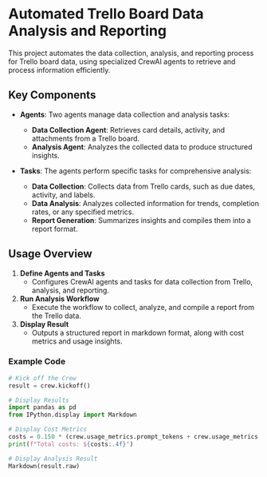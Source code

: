 
# Automated Trello Board Data Analysis and Reporting

This project automates the data collection, analysis, and reporting process for Trello board data, using specialized CrewAI agents to retrieve and process information efficiently.

## Key Components

- **Agents**: Two agents manage data collection and analysis tasks:
  - **Data Collection Agent**: Retrieves card details, activity, and attachments from a Trello board.
  - **Analysis Agent**: Analyzes the collected data to produce structured insights.

- **Tasks**: The agents perform specific tasks for comprehensive analysis:
  - **Data Collection**: Collects data from Trello cards, such as due dates, activity, and labels.
  - **Data Analysis**: Analyzes collected information for trends, completion rates, or any specified metrics.
  - **Report Generation**: Summarizes insights and compiles them into a report format.

## Usage Overview

1. **Define Agents and Tasks**
   - Configures CrewAI agents and tasks for data collection from Trello, analysis, and reporting.
2. **Run Analysis Workflow**
   - Execute the workflow to collect, analyze, and compile a report from the Trello data.
3. **Display Result**
   - Outputs a structured report in markdown format, along with cost metrics and usage insights.

### Example Code

```python
# Kick off the Crew
result = crew.kickoff()

# Display Results
import pandas as pd
from IPython.display import Markdown

# Display Cost Metrics
costs = 0.150 * (crew.usage_metrics.prompt_tokens + crew.usage_metrics.completion_tokens) / 1_000_000
print(f"Total costs: ${costs:.4f}")

# Display Analysis Result
Markdown(result.raw)
```

